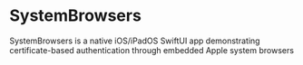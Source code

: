 # SystemBrowsers
SystemBrowsers is a native iOS/iPadOS SwiftUI app demonstrating certificate-based authentication through embedded Apple system browsers
